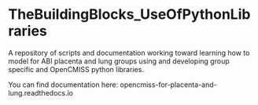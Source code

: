 # TheBuildingBlocks_UseOfPythonLibraries
A repository of scripts and documentation working toward learning how to model for ABI placenta and lung groups using and developing group specific and OpenCMISS python libraries.

You can find documentation here: opencmiss-for-placenta-and-lung.readthedocs.io
